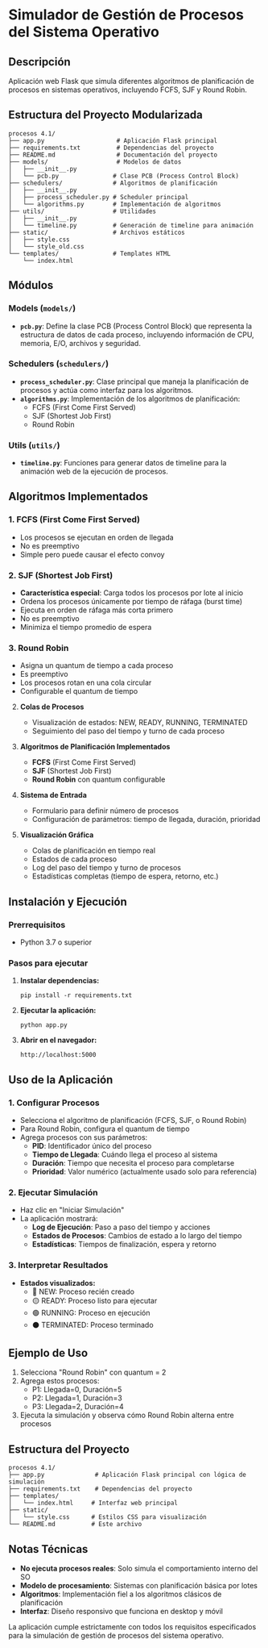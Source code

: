# Simulador de Gestión de Procesos del Sistema Operativo

## Descripción
Aplicación web Flask que simula diferentes algoritmos de planificación de procesos en sistemas operativos, incluyendo FCFS, SJF y Round Robin.

## Estructura del Proyecto Modularizada

```
procesos 4.1/
├── app.py                    # Aplicación Flask principal
├── requirements.txt          # Dependencias del proyecto
├── README.md                 # Documentación del proyecto
├── models/                   # Modelos de datos
│   ├── __init__.py
│   └── pcb.py               # Clase PCB (Process Control Block)
├── schedulers/              # Algoritmos de planificación
│   ├── __init__.py
│   ├── process_scheduler.py # Scheduler principal
│   └── algorithms.py        # Implementación de algoritmos
├── utils/                   # Utilidades
│   ├── __init__.py
│   └── timeline.py          # Generación de timeline para animación
├── static/                  # Archivos estáticos
│   ├── style.css
│   └── style_old.css
└── templates/               # Templates HTML
    └── index.html
```

## Módulos

### Models (`models/`)
- **`pcb.py`**: Define la clase PCB (Process Control Block) que representa la estructura de datos de cada proceso, incluyendo información de CPU, memoria, E/O, archivos y seguridad.

### Schedulers (`schedulers/`)
- **`process_scheduler.py`**: Clase principal que maneja la planificación de procesos y actúa como interfaz para los algoritmos.
- **`algorithms.py`**: Implementación de los algoritmos de planificación:
  - FCFS (First Come First Served)
  - SJF (Shortest Job First)  
  - Round Robin

### Utils (`utils/`)
- **`timeline.py`**: Funciones para generar datos de timeline para la animación web de la ejecución de procesos.

## Algoritmos Implementados

### 1. FCFS (First Come First Served)
- Los procesos se ejecutan en orden de llegada
- No es preemptivo
- Simple pero puede causar el efecto convoy

### 2. SJF (Shortest Job First)
- **Característica especial**: Carga todos los procesos por lote al inicio
- Ordena los procesos únicamente por tiempo de ráfaga (burst time)
- Ejecuta en orden de ráfaga más corta primero
- No es preemptivo
- Minimiza el tiempo promedio de espera

### 3. Round Robin
- Asigna un quantum de tiempo a cada proceso
- Es preemptivo
- Los procesos rotan en una cola circular
- Configurable el quantum de tiempo

2. **Colas de Procesos**
   - Visualización de estados: NEW, READY, RUNNING, TERMINATED
   - Seguimiento del paso del tiempo y turno de cada proceso

3. **Algoritmos de Planificación Implementados**
   - **FCFS** (First Come First Served)
   - **SJF** (Shortest Job First) 
   - **Round Robin** con quantum configurable

4. **Sistema de Entrada**
   - Formulario para definir número de procesos
   - Configuración de parámetros: tiempo de llegada, duración, prioridad

5. **Visualización Gráfica**
   - Colas de planificación en tiempo real
   - Estados de cada proceso
   - Log del paso del tiempo y turno de procesos
   - Estadísticas completas (tiempo de espera, retorno, etc.)

## Instalación y Ejecución

### Prerrequisitos
- Python 3.7 o superior

### Pasos para ejecutar

1. **Instalar dependencias:**
   ```
   pip install -r requirements.txt
   ```

2. **Ejecutar la aplicación:**
   ```
   python app.py
   ```

3. **Abrir en el navegador:**
   ```
   http://localhost:5000
   ```

## Uso de la Aplicación

### 1. Configurar Procesos
- Selecciona el algoritmo de planificación (FCFS, SJF, o Round Robin)
- Para Round Robin, configura el quantum de tiempo
- Agrega procesos con sus parámetros:
  - **PID**: Identificador único del proceso
  - **Tiempo de Llegada**: Cuándo llega el proceso al sistema
  - **Duración**: Tiempo que necesita el proceso para completarse
  - **Prioridad**: Valor numérico (actualmente usado solo para referencia)

### 2. Ejecutar Simulación
- Haz clic en "Iniciar Simulación"
- La aplicación mostrará:
  - **Log de Ejecución**: Paso a paso del tiempo y acciones
  - **Estados de Procesos**: Cambios de estado a lo largo del tiempo
  - **Estadísticas**: Tiempos de finalización, espera y retorno

### 3. Interpretar Resultados
- **Estados visualizados:**
  - 🔵 NEW: Proceso recién creado
  - 🟡 READY: Proceso listo para ejecutar
  - 🟢 RUNNING: Proceso en ejecución
  - ⚫ TERMINATED: Proceso terminado

## Ejemplo de Uso

1. Selecciona "Round Robin" con quantum = 2
2. Agrega estos procesos:
   - P1: Llegada=0, Duración=5
   - P2: Llegada=1, Duración=3
   - P3: Llegada=2, Duración=4
3. Ejecuta la simulación y observa cómo Round Robin alterna entre procesos

## Estructura del Proyecto

```
procesos 4.1/
├── app.py              # Aplicación Flask principal con lógica de simulación
├── requirements.txt    # Dependencias del proyecto
├── templates/
│   └── index.html     # Interfaz web principal
├── static/
│   └── style.css      # Estilos CSS para visualización
└── README.md          # Este archivo
```

## Notas Técnicas

- **No ejecuta procesos reales**: Solo simula el comportamiento interno del SO
- **Modelo de procesamiento**: Sistemas con planificación básica por lotes
- **Algoritmos**: Implementación fiel a los algoritmos clásicos de planificación
- **Interfaz**: Diseño responsivo que funciona en desktop y móvil

La aplicación cumple estrictamente con todos los requisitos especificados para la simulación de gestión de procesos del sistema operativo.